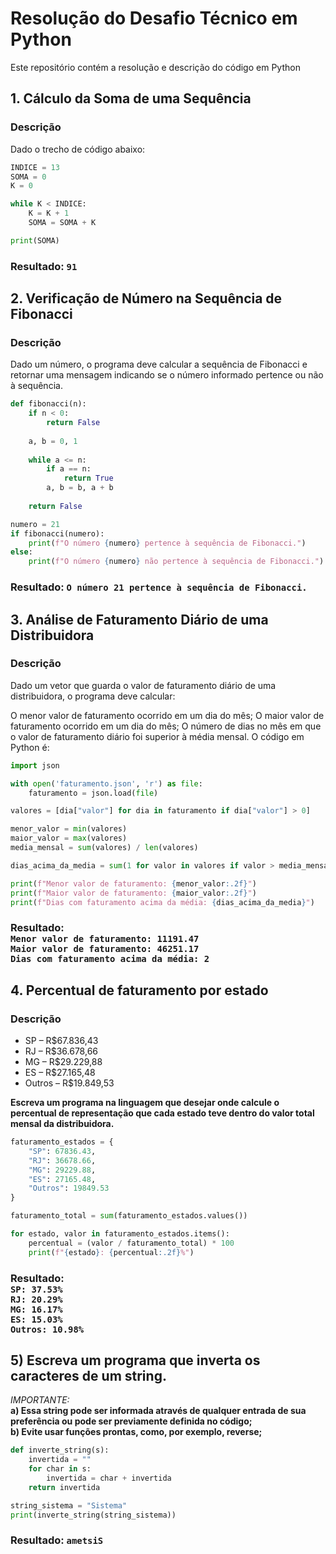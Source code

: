 # Resolução do Desafio Técnico em Python

Este repositório contém a resolução e descrição do código em Python

## 1. Cálculo da Soma de uma Sequência

### Descrição

Dado o trecho de código abaixo:

```python
INDICE = 13
SOMA = 0
K = 0

while K < INDICE:
    K = K + 1
    SOMA = SOMA + K

print(SOMA)
```
### Resultado: `91` 


## 2. Verificação de Número na Sequência de Fibonacci

### Descrição

Dado um número, o programa deve calcular a sequência de Fibonacci e retornar uma mensagem indicando se o número informado pertence ou não à sequência.

```python
def fibonacci(n):
    if n < 0:
        return False
    
    a, b = 0, 1
    
    while a <= n:
        if a == n:
            return True
        a, b = b, a + b
        
    return False

numero = 21
if fibonacci(numero):
    print(f"O número {numero} pertence à sequência de Fibonacci.")
else:
    print(f"O número {numero} não pertence à sequência de Fibonacci.")
```
### Resultado: `O número 21 pertence à sequência de Fibonacci.` 

## 3. Análise de Faturamento Diário de uma Distribuidora

### Descrição

Dado um vetor que guarda o valor de faturamento diário de uma distribuidora, o programa deve calcular:

O menor valor de faturamento ocorrido em um dia do mês;
O maior valor de faturamento ocorrido em um dia do mês;
O número de dias no mês em que o valor de faturamento diário foi superior à média mensal.
O código em Python é:

```python
import json

with open('faturamento.json', 'r') as file:
    faturamento = json.load(file)

valores = [dia["valor"] for dia in faturamento if dia["valor"] > 0]

menor_valor = min(valores)
maior_valor = max(valores)
media_mensal = sum(valores) / len(valores)

dias_acima_da_media = sum(1 for valor in valores if valor > media_mensal)

print(f"Menor valor de faturamento: {menor_valor:.2f}")
print(f"Maior valor de faturamento: {maior_valor:.2f}")
print(f"Dias com faturamento acima da média: {dias_acima_da_media}")
```

### Resultado:</br> `Menor valor de faturamento: 11191.47`</br> `Maior valor de faturamento: 46251.17`</br> `Dias com faturamento acima da média: 2`
 

## 4. Percentual de faturamento por estado 
### Descrição
- SP – R$67.836,43
- RJ – R$36.678,66
- MG – R$29.229,88
- ES – R$27.165,48
- Outros – R$19.849,53

<b>Escreva um programa na linguagem que desejar onde calcule o percentual de representação que cada estado teve dentro do valor total mensal da distribuidora.</b>

```python
faturamento_estados = {
    "SP": 67836.43,
    "RJ": 36678.66,
    "MG": 29229.88,
    "ES": 27165.48,
    "Outros": 19849.53
}

faturamento_total = sum(faturamento_estados.values())

for estado, valor in faturamento_estados.items():
    percentual = (valor / faturamento_total) * 100
    print(f"{estado}: {percentual:.2f}%")
```

### Resultado:</br> `SP: 37.53%`</br> `RJ: 20.29%` </br> `MG: 16.17%` </br> `ES: 15.03%` </br> `Outros: 10.98%` 

## 5) Escreva um programa que inverta os caracteres de um string. <br>

<i>IMPORTANTE:</i> </br>
<b>a) Essa string pode ser informada através de qualquer entrada de sua preferência ou pode ser previamente definida no código;</b><br>
<b>b) Evite usar funções prontas, como, por exemplo, reverse;</b>


```python
def inverte_string(s):
    invertida = ""
    for char in s:
        invertida = char + invertida
    return invertida

string_sistema = "Sistema"
print(inverte_string(string_sistema))
```

### Resultado: `ametsiS` 




